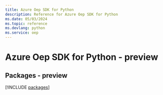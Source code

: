 ```yaml
---
title: Azure Oep SDK for Python
description: Reference for Azure Oep SDK for Python
ms.date: 05/03/2024
ms.topic: reference
ms.devlang: python
ms.service: oep
---
```

# Azure Oep SDK for Python - preview
## Packages - preview
[!INCLUDE [packages](oep-index.md)]